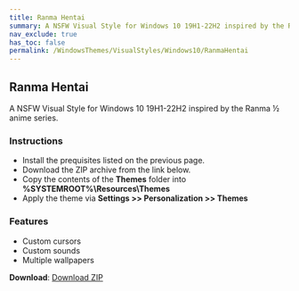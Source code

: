 ```yaml
---
title: Ranma Hentai
summary: A NSFW Visual Style for Windows 10 19H1-22H2 inspired by the Ranma ½ anime series.
nav_exclude: true
has_toc: false
permalink: /WindowsThemes/VisualStyles/Windows10/RanmaHentai
---
```


## Ranma Hentai
A NSFW Visual Style for Windows 10 19H1-22H2 inspired by the Ranma ½ anime series.

<!-- <img align="center" src="" alt="Preview" width="80%" /> -->

### Instructions

- Install the prequisites listed on the previous page.
- Download the ZIP archive from the link below.
- Copy the contents of the **Themes** folder into **%SYSTEMROOT%\Resources\Themes**
- Apply the theme via **Settings >> Personalization >> Themes**

### Features

- Custom cursors
- Custom sounds
- Multiple wallpapers

**Download**: [Download ZIP](https://gitlab.com/the-back-room/visual-styles/windows-10/nsfw/ranma-hentai/-/archive/main/ranma-hentai-main.zip)